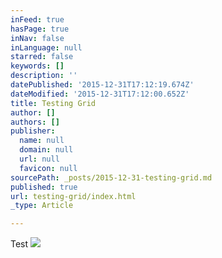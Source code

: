 ```yaml
---
inFeed: true
hasPage: true
inNav: false
inLanguage: null
starred: false
keywords: []
description: ''
datePublished: '2015-12-31T17:12:19.674Z'
dateModified: '2015-12-31T17:12:00.652Z'
title: Testing Grid
author: []
authors: []
publisher:
  name: null
  domain: null
  url: null
  favicon: null
sourcePath: _posts/2015-12-31-testing-grid.md
published: true
url: testing-grid/index.html
_type: Article

---
```

Test
![](https://the-grid-user-content.s3-us-west-2.amazonaws.com/a2a781d1-7d26-47c3-9b59-397e957c72a4.gif)